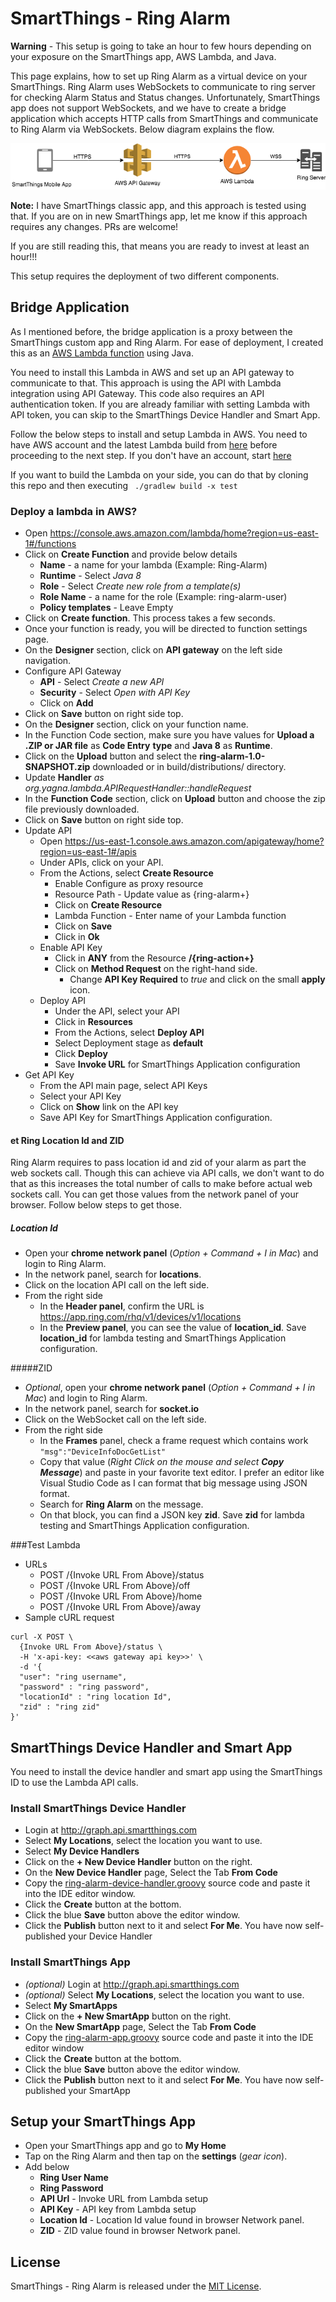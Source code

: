 # SmartThings - Ring Alarm

**Warning** - This setup is going to take an hour to few hours depending on your exposure on the SmartThings app, AWS Lambda, and Java.

This page explains, how to set up Ring Alarm as a virtual device on your SmartThings. Ring Alarm uses WebSockets to communicate to ring server for checking Alarm Status and Status changes. Unfortunately, SmartThings app does not support WebSockets, and we have to create a bridge application which accepts HTTP calls from SmartThings and communicate to Ring Alarm via WebSockets. Below diagram explains the flow.

![SmartThings - Ring Alarm](images/SmartThings-Ring.png?raw=true "SmartThings - Ring Alarm")

**Note:** I have SmartThings classic app, and this approach is tested using that. If you are on in new SmartThings app, let me know if this approach requires any changes. PRs are welcome!

If you are still reading this,  that means you are ready to invest at least an hour!!!

This setup requires the deployment of two different components.

## Bridge Application
As I mentioned before, the bridge application is a proxy between the SmartThings custom app and Ring Alarm. For ease of deployment, I created this as an [AWS Lambda function](https://aws.amazon.com/lambda/) using Java.

You need to install this Lambda in AWS and set up an API gateway to communicate to that. This approach is using the API with Lambda integration using API Gateway. This code also requires an API authentication token. If you are already familiar with setting Lambda with API token, you can skip to the SmartThings Device Handler and Smart App.

Follow the below steps to install and setup Lambda in AWS. You need to have AWS  account and the latest Lambda build from [here](https://github.com/asishrs/smartthings-ringalarm/releases) before proceeding to the next step. If you don't have an account, start [here](https://aws.amazon.com/account/)

If you want to build the Lambda on your side, you can do that by cloning this repo and then executing ` ./gradlew build -x test`

### Deploy a lambda in AWS?
- Open https://console.aws.amazon.com/lambda/home?region=us-east-1#/functions
- Click on **Create Function** and provide below details
  * **Name** - a name for your lambda (Example: Ring-Alarm)
  * **Runtime** - Select *Java 8*
  * **Role** - Select *Create new role from a template(s)*
  * **Role Name** - a name for the role (Example: ring-alarm-user)
  * **Policy templates** - Leave Empty
- Click on **Create function**. This process takes a few seconds.
- Once your function is ready, you will be directed to function settings page.
- On the **Designer** section, click on **API gateway** on the left side navigation.
- Configure API Gateway
  * **API** - Select *Create a new API*
  * **Security** - Select *Open with API Key*
  * Click on **Add**
- Click on **Save** button on right side top.
- On the **Designer** section, click on your function name.
- In the Function Code section, make sure you have values for **Upload a .ZIP or JAR file** as **Code Entry** **type** and **Java 8** as **Runtime**.
- Click on the **Upload** button and select the **ring-alarm-1.0-SNAPSHOT.zip** downloaded  or in build/distributions/ directory.
- Update **Handler** *as org.yagna.lambda.APIRequestHandler::handleRequest*
- In the **Function Code** section, click on **Upload** button and choose the zip file previously downloaded.
- Click on **Save** button on right side top.
- Update API
  * Open https://us-east-1.console.aws.amazon.com/apigateway/home?region=us-east-1#/apis
  * Under APIs, click on your API.
  * From the Actions, select **Create Resource**
    * Enable Configure as proxy resource
    * Resource Path - Update value as {ring-alarm+}
    * Click on **Create Resource**
    * Lambda Function - Enter name of your Lambda function
    * Click on **Save**
    * Click in **Ok**
  * Enable API Key
    * Click in **ANY** from the Resource **/{ring-action+}**
    * Click on **Method Request** on the right-hand side.
      * Change **API Key Required** to *true* and click on the small **apply** icon.
  * Deploy API
    * Under the API, select your API
    * Click in **Resources**
    * From the Actions, select **Deploy API**
    * Select Deployment stage as **default**
    * Click **Deploy**
    * Save **Invoke URL** for SmartThings Application configuration
- Get API Key
  * From the API main page, select API Keys
  * Select your API Key
  * Click on **Show** link on the API key
  * Save API Key for SmartThings Application configuration.

#### et Ring Location Id and ZID
Ring Alarm requires to pass location id and zid of your alarm as part the web sockets call. Though this can achieve via API calls, we don't want to do that as this increases the total number of calls to make before actual web sockets call. You can get those values from the network panel of your browser. Follow below steps to get those.

##### Location Id
- Open your **chrome network panel** (*Option + Command + I in Mac*) and login to Ring Alarm.
- In the network panel, search for **locations**.
- Click on the location API call on the left side.
- From the right side
  * In the **Header panel**, confirm the URL is https://app.ring.com/rhq/v1/devices/v1/locations
  * In the **Preview panel**, you can see the value of **location_id**. Save **location_id** for lambda testing and SmartThings Application configuration.

#####ZID
- *Optional*, open your **chrome network panel** (*Option + Command + I in Mac*) and login to Ring Alarm.
- In the network panel, search for **socket.io**
- Click on the WebSocket call on the left side.
- From the right side
  * In the **Frames** panel, check a frame request which contains work `"msg":"DeviceInfoDocGetList"`
  * Copy that value (*Right Click on the mouse and select **Copy Message***) and paste in your favorite text editor. I prefer an editor like Visual Studio Code as I can format that big message using JSON format.
  * Search for **Ring Alarm** on the message.
  * On that block, you can find a JSON key **zid**. Save **zid** for lambda testing and SmartThings Application configuration.

###Test Lambda
  * URLs
    * POST /{Invoke URL From Above}/status
    * POST /{Invoke URL From Above}/off
    * POST /{Invoke URL From Above}/home
    * POST /{Invoke URL From Above}/away
  * Sample cURL request
  ```
  curl -X POST \
    {Invoke URL From Above}/status \
    -H 'x-api-key: <<aws gateway api key>>' \
    -d '{
    "user": "ring username",
    "password" : "ring password",
    "locationId" : "ring location Id",
    "zid" : "ring zid"
  }'
  ```
## SmartThings Device Handler and Smart App
You need to install the device handler and smart app using the SmartThings ID to use the Lambda API calls.
### Install SmartThings Device Handler
 - Login at http://graph.api.smartthings.com
 - Select **My Locations**, select the location you want to use.
 - Select  **My Device Handlers**
 - Click on the **+ New Device Handler** button on the right.
 - On the **New Device Handler** page, Select the Tab **From Code**
  - Copy the [ring-alarm-device-handler.groovy](smartthings/ring-alarm-device-handler.groovy) source code and paste it into the IDE editor window.
  - Click the **Create** button at the bottom.
  - Click the blue **Save** button above the editor window.
  - Click the **Publish** button next to it and select **For Me**. You have now self-published your Device Handler

### Install SmartThings App
 - *(optional)* Login at http://graph.api.smartthings.com
 - *(optional)* Select **My Locations**, select the location you want to use.
 - Select **My SmartApps**
- Click on the **+ New SmartApp** button on the right.
- On the **New SmartApp**  page, Select the Tab **From Code**
- Copy the [ring-alarm-app.groovy](smartthings/ring-alarm-app.groovy) source code and paste it into the IDE editor window
- Click the **Create** button at the bottom.
- Click the blue **Save** button above the editor window.
- Click the **Publish** button next to it and select **For Me**. You have now self-published your SmartApp

## Setup your SmartThings App
- Open your SmartThings app and go to **My Home**
- Tap on the Ring Alarm and then tap on the **settings** (*gear icon*).
- Add below
  - **Ring User Name**
  - **Ring Password**
  - **API Url** - Invoke URL from Lambda setup
  - **API Key** - API key from Lambda setup
  - **Location Id** - Location Id value found in browser Network panel.
  - **ZID** - ZID value found in browser Network panel.

## License

SmartThings - Ring Alarm is released under the [MIT License](https://opensource.org/licenses/MIT).
